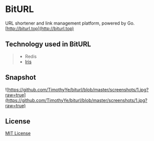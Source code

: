 # BitURL
URL shortener and link management platform, powered by Go. [http://biturl.top](http://biturl.top)

## Technology used in BitURL

>* Redis
>* [Iris](https://github.com/kataras/iris)

## Snapshot

![https://github.com/TimothyYe/biturl/blob/master/screenshots/1.jpg?raw=true](https://github.com/TimothyYe/biturl/blob/master/screenshots/1.jpg?raw=true)

## License

[MIT License](https://github.com/TimothyYe/biturl/blob/master/LICENSE)
